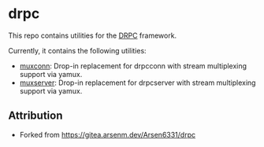 # drpc

This repo contains utilities for the [DRPC](https://github.com/storj/drpc) framework.

Currently, it contains the following utilities:

- [muxconn](muxconn): Drop-in replacement for drpcconn with stream multiplexing support via yamux.
- [muxserver](muxserver): Drop-in replacement for drpcserver with stream multiplexing support via yamux.

## Attribution
- Forked from https://gitea.arsenm.dev/Arsen6331/drpc